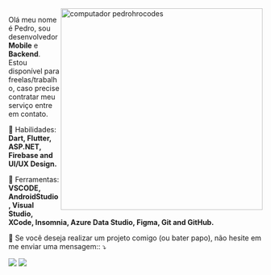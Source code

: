 <img src="https://raw.githubusercontent.com/MicaelliMedeiros/micaellimedeiros/master/image/computer-illustration.png" min-width="400px" max-width="400px" width="400px" align="right" alt="computador pedrohrocodes">

<p align="left"> 
  Olá meu nome é Pedro, sou desenvolvedor <strong>Mobile</strong> e <strong>Backend</strong>. Estou disponível para freelas/trabalho, caso precise contratar meu serviço entre em contato.
</p>

<p align="left">
  🦄 Habilidades: <strong>Dart, Flutter, ASP.NET, Firebase and UI/UX Design.</strong>
</p>

<p align="left">
  💼 Ferramentas: <strong>VSCODE, AndroidStudio, Visual Studio, XCode, Insomnia, Azure Data Studio, Figma, Git and GitHub.</strong>
</p>

<p align="left">
  💌 Se você deseja realizar um projeto comigo (ou bater papo), não hesite em me enviar uma mensagem:: ⤵️
</p>

<p align="left">
  <a href="https://www.instagram.com/pedrorochadev/" alt="Instagram">
  <img src="https://img.shields.io/badge/-Instagram-DF0174?style=for-the-badge&logo=instagram&logoColor=white&link=https://www.instagram.com/pedrohrocodes/"/></a>
  
  <a href="https://www.linkedin.com/in/pedrohrocodes/" alt="Linkedin">
  <img src="https://img.shields.io/badge/-Linkedin-0e76a8?style=for-the-badge&logo=Linkedin&logoColor=white&link=https://www.linkedin.com/in/pedrohrocodes/" /></a>
</p>  
